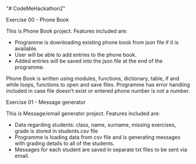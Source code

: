 "# CodeMeHackathon2" 

Exercise 00 - Phone Book

This is Phone Book project. Features included are:
- Programme is downloading existing phone book from json file if it is available.
- User will be able to add entries to the phone book.
- Added entries will be saved into the json file at the end of the programme.

Phone Book is written using modules, functions, dictionary, table, if and while loops, functions to open and save files.
Programme has error handling included in case file doesn't exist or entered phone number is not a number.


Exercise 01 - Message generator

This is Message/email generator project. Features included are:
- Data regarding students: class, name, surname, missing exercises, grade is stored in students.csv file
- Programme is loading data from csv file and is generating messages with grading details to all of the students.
- Messages for each student are saved in separate txt files to be sent via email.



